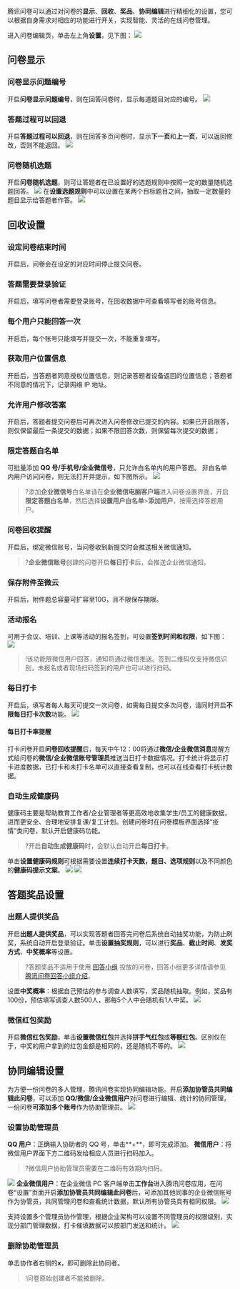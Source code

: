 腾讯问卷可以通过对问卷的**显示**、**回收**、**奖品**、**协同编辑**进行精细化的设置，您可以根据自身需求对相应的功能进行开关，实现智能、灵活的在线问卷管理。

进入问卷编辑页，单击左上角**设置**，见下图：
![](https://main.qcloudimg.com/raw/811f57565e3a08eb3133217c34e5000b.png)

## 问卷显示
### 问卷显示问题编号
开启**问卷显示问题编号**，则在回答问卷时，显示每道题目对应的编号。
![](https://main.qcloudimg.com/raw/d215eb081cf2130491efa6bcb5040f7a.png)
### 答题过程可以回退
开启**答题过程可以回退**，则在回答多页问卷时，显示**下一页**和**上一页**，可以返回修改，否则不能返回。
![](https://main.qcloudimg.com/raw/7aa7bf889be0763fc116a74d25abdc48.png)
### 问卷随机选题
开启**问卷随机选题**，则可让答题者在已设置好的选题规则中按照一定的数量随机选题回答。
![](https://main.qcloudimg.com/raw/75b57f47c2f9b067254563704bf4a92c.png)
在**设置选题规则**中可以设置在某两个目标题目之间，抽取一定数量的题目显示给答题者作答。
![](https://main.qcloudimg.com/raw/8a5eff974e3e0730ed99d0507360e6af/%E9%97%AE%E5%8D%B7%E9%9A%8F%E6%9C%BA%E9%80%89%E9%A2%982.png)


## 回收设置

### 设定问卷结束时间

开启后，问卷会在设定的对应时间停止提交问卷。

### 答题需要登录验证

开启后，填写问卷者需要登录账号，在回收数据中可查看填写者的账号信息。

### 每个用户只能回答一次

开启后，每个账号只能填写并提交一次，不能重复填写。

###  获取用户位置信息

开启后，当答题者同意授权位置信息，则记录答题者设备返回的位置信息；答题者不同意的情况下，记录网络 IP 地址。

###  允许用户修改答案

开启后，答题者提交问卷后可再次进入问卷修改已提交的内容。如果已开启限答，则仅保留最后一条提交的数据；如果不限回答次数，则保留每次提交的数据；

###  限定答题白名单

可批量添加 **QQ 号/手机号/企业微信号**，只允许白名单内的用户答题。
非白名单内用户访问问卷，则无法打开并提示，如下图所示。
![](https://main.qcloudimg.com/raw/7d891feb1d6f0697868117b89193397b/%E8%AE%BE%E7%BD%AE.png)

>?添加**企业微信号**白名单请在**企业微信电脑客户端**进入问卷设置界面，开启**限定答题白名单**，然后选择**设置用户白名单**>**添加用户**，按需选择答题用户。

### 问卷回收提醒

开启后，绑定微信账号，当问卷收到新提交时会推送相关微信通知。
>?**企业微信账号**创建的问卷开启**每日打卡**后，会推送企业微信通知。

### 保存附件至微云

开启后，附件题总容量可扩容至10G，且不限保存期限。

### 活动报名

可用于会议、培训、上课等活动的报名签到，可设置**签到时间和权限**，如下图：
![](https://main.qcloudimg.com/raw/a278edfad8316b0f89d59ea2ce5b4d4e/%E6%B4%BB%E5%8A%A8%E6%8A%A5%E5%90%8D.png)
>!该功能限微信用户回答，通知将通过微信推送。签到二维码仅支持微信识别，未报名或者现场扫码签到的用户也可以进行扫码。



### 每日打卡

开启后，填写者每人每天可提交一次问卷，如需每日提交多次问卷，请同时开启**不限每日打卡次数**功能。
![](https://main.qcloudimg.com/raw/1546c6ae2743e349b49099340796e0f4.png)

#### 每日打卡率提醒

打卡问卷开启**问卷回收提醒**后，每天中午12：00将通过**微信/企业微信消息**提醒方式给问卷的**微信/企业微信账号管理员**推送当日打卡数据情况。打卡统计将显示打卡进度数据，已打卡和未打卡名单可以直接查看复制，也可以在线查看打卡统计数据。

### 自动生成健康码

健康码主要是帮助教育工作者/企业管理者等更高效地收集学生/员工的健康数据，进而更安全、合理地安排复课/复工计划。创建问卷时在问卷模板界面选择“疫情”类问卷，默认开启健康码功能。
>?开启**自动生成健康码**时，会默认自动开启**每日打卡**。

单击**设置健康码规则**可根据需要设置**连续打卡天数，题目、选项规则**以及不同颜色的**健康码提示文案**。
![](https://main.qcloudimg.com/raw/ae420a93578f21bb11bbe244cf44c208.png)
![](https://main.qcloudimg.com/raw/0d5c02a4affe254e5d09c1bd36e70f25.png)

## 答题奖品设置
### 出题人提供奖品
开启**出题人提供奖品**，可以实现答题者回答完问卷后系统自动抽奖功能，为防止刷奖，系统自动开启登录验证。单击**设置抽奖规则**，可以进行**奖品**、**截止时间**、**发奖方式**、**中奖概率**等设置。
>?答题奖品不适用于使用 [回答小组](https://wj.qq.com/answer_group.html) 投放的问卷，回答小组更多详情请参见 [腾讯问卷回答小组介绍](https://wj.qq.com/article/single-346.html)。

设置**中奖概率**：根据自己预估的参与调查人数填写，奖品随机抽取。例如，奖品有100份，预估填写调查人数500人，那每5个人中会随机有1人中奖。
![](https://main.qcloudimg.com/raw/1b5763ce45e8f9484f3982d2108dc7ff.png)

### 微信红包奖励
开启**微信红包奖励**，单击**设置微信红包**并选择**拼手气红包**或**等额红包**。区别仅在于，中奖的用户拿到的红包金额是相同的，还是随机不等的。
![](https://main.qcloudimg.com/raw/ec86f91bbaa2711cf2948a37406c7f1b.png)

## 协同编辑设置

为方便一份问卷的多人管理，腾讯问卷实现协同编辑功能。开启**添加协管员共同编辑此问卷**，可以添加 **QQ/微信/企业微信用户**对问卷进行编辑、统计的协同管理，一份问卷**可添加多个账号**作为协助管理员。
![](https://main.qcloudimg.com/raw/507c03815af1205de8e43fc6c73b17bd.png)

### 设置协助管理员
 **QQ 用户**：正确输入协助者的 QQ 号，单击**+**，即可完成添加。
 **微信用户**：将微信用户界面下方二维码发给相应人员进行扫码加入。
>?微信用户协助管理员需要在二维码有效期内扫码。
>
![](https://main.qcloudimg.com/raw/bb92f0718bbc0c693c24dddf7881c5f1.png)
**企业微信用户**：在企业微信 PC 客户端单击**工作台**进入腾讯问卷应用，在问卷“设置”页面开启**添加协管员共同编辑此问卷**后，可添加其他同事的企业微信账号作为协管员，共同管理问卷和查看统计数据，默认所有协管员具有相同权限。
![](https://main.qcloudimg.com/raw/42dd88f601f2175eb798fc114cc55c5e.png)

支持设置多个管理员协作管理，根据企业架构可以设置不同管理员的权限级别，实现分部门管理数据，打卡催填数据可以按部门发送和统计。
![](https://main.qcloudimg.com/raw/0b4d40706b893cdec130cec423add22c.png)

###	删除协助管理员

单击协作者右侧的**x**，即可删除此协同者。
>!问卷原始创建者不能被删除。
